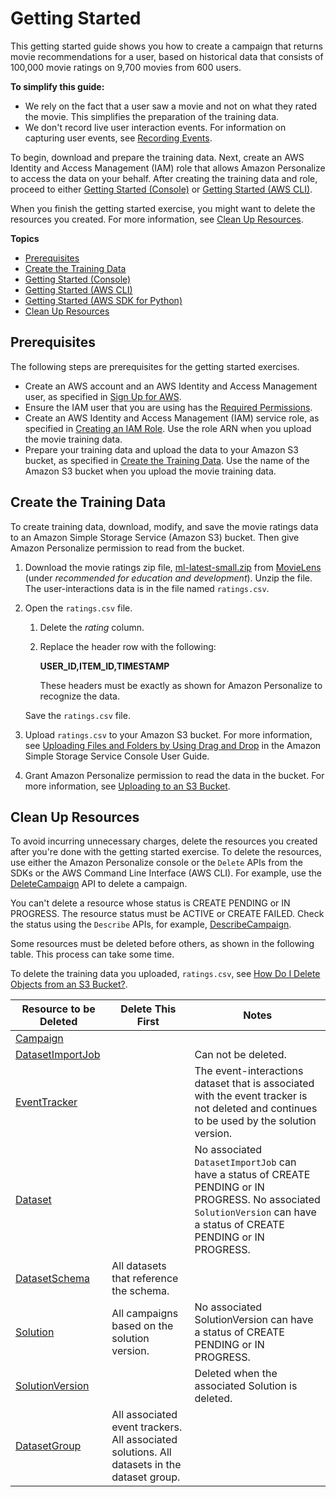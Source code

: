 # Getting Started<a name="getting-started"></a>

This getting started guide shows you how to create a campaign that returns movie recommendations for a user, based on historical data that consists of 100,000 movie ratings on 9,700 movies from 600 users\.

**To simplify this guide:**
+ We rely on the fact that a user saw a movie and not on what they rated the movie\. This simplifies the preparation of the training data\.
+ We don't record live user interaction events\. For information on capturing user events, see [Recording Events](recording-events.md)\.

To begin, download and prepare the training data\. Next, create an AWS Identity and Access Management \(IAM\) role that allows Amazon Personalize to access the data on your behalf\. After creating the training data and role, proceed to either [Getting Started \(Console\)](getting-started-console.md) or [Getting Started \(AWS CLI\)](getting-started-cli.md)\.

When you finish the getting started exercise, you might want to delete the resources you created\. For more information, see [Clean Up Resources](#gs-cleanup)\.

**Topics**
+ [Prerequisites](#gs-prerequisites)
+ [Create the Training Data](#gs-upload-to-bucket)
+ [Getting Started \(Console\)](getting-started-console.md)
+ [Getting Started \(AWS CLI\)](getting-started-cli.md)
+ [Getting Started \(AWS SDK for Python\)](getting-started-python.md)
+ [Clean Up Resources](#gs-cleanup)

## Prerequisites<a name="gs-prerequisites"></a>

The following steps are prerequisites for the getting started exercises\.
+ Create an AWS account and an AWS Identity and Access Management user, as specified in [Sign Up for AWS](setup.md#aws-personalize-set-up-aws-account)\.
+ Ensure the IAM user that you are using has the [Required Permissions](aws-personalize-set-up-permissions.md#set-up-required-permissions)\.
+ Create an AWS Identity and Access Management \(IAM\) service role, as specified in [Creating an IAM Role](aws-personalize-set-up-permissions.md#set-up-create-role-with-permissions)\. Use the role ARN when you upload the movie training data\.
+ Prepare your training data and upload the data to your Amazon S3 bucket, as specified in [Create the Training Data](#gs-upload-to-bucket)\. Use the name of the Amazon S3 bucket when you upload the movie training data\.

## Create the Training Data<a name="gs-upload-to-bucket"></a>

To create training data, download, modify, and save the movie ratings data to an Amazon Simple Storage Service \(Amazon S3\) bucket\. Then give Amazon Personalize permission to read from the bucket\.

1. Download the movie ratings zip file, [ml\-latest\-small\.zip](http://files.grouplens.org/datasets/movielens/ml-latest-small.zip) from [MovieLens](https://grouplens.org/datasets/movielens) \(under *recommended for education and development*\)\. Unzip the file\. The user\-interactions data is in the file named `ratings.csv`\.

1. Open the `ratings.csv` file\.

   1. Delete the *rating* column\.

   1. Replace the header row with the following:

      **USER\_ID,ITEM\_ID,TIMESTAMP**

      These headers must be exactly as shown for Amazon Personalize to recognize the data\.

   Save the `ratings.csv` file\.

1. Upload `ratings.csv` to your Amazon S3 bucket\. For more information, see [Uploading Files and Folders by Using Drag and Drop](https://docs.aws.amazon.com/AmazonS3/latest/user-guide/upload-objects.html) in the Amazon Simple Storage Service Console User Guide\.

1. Grant Amazon Personalize permission to read the data in the bucket\. For more information, see [Uploading to an S3 Bucket](data-prep-upload-s3.md)\.

## Clean Up Resources<a name="gs-cleanup"></a>

To avoid incurring unnecessary charges, delete the resources you created after you're done with the getting started exercise\. To delete the resources, use either the Amazon Personalize console or the `Delete` APIs from the SDKs or the AWS Command Line Interface \(AWS CLI\)\. For example, use the [DeleteCampaign](API_DeleteCampaign.md) API to delete a campaign\.

You can't delete a resource whose status is CREATE PENDING or IN PROGRESS\. The resource status must be ACTIVE or CREATE FAILED\. Check the status using the `Describe` APIs, for example, [DescribeCampaign](API_DescribeCampaign.md)\.

Some resources must be deleted before others, as shown in the following table\. This process can take some time\.

To delete the training data you uploaded, `ratings.csv`, see [How Do I Delete Objects from an S3 Bucket?](https://docs.aws.amazon.com/AmazonS3/latest/user-guide/delete-objects.html)\.


| Resource to be Deleted | Delete This First | Notes | 
| --- | --- | --- | 
| [Campaign](API_Campaign.md) |  |  | 
| [DatasetImportJob](API_DatasetImportJob.md) |  | Can not be deleted\. | 
| [EventTracker](API_EventTracker.md) |  | The event\-interactions dataset that is associated with the event tracker is not deleted and continues to be used by the solution version\. | 
| [Dataset](API_Dataset.md) |  |  No associated `DatasetImportJob` can have a status of CREATE PENDING or IN PROGRESS\. No associated `SolutionVersion` can have a status of CREATE PENDING or IN PROGRESS\.  | 
| [DatasetSchema](API_DatasetSchema.md) | All datasets that reference the schema\. |  | 
| [Solution](API_Solution.md) | All campaigns based on the solution version\. | No associated SolutionVersion can have a status of CREATE PENDING or IN PROGRESS\. | 
| [SolutionVersion](API_SolutionVersion.md) |  | Deleted when the associated Solution is deleted\. | 
| [DatasetGroup](API_DatasetGroup.md) |  All associated event trackers\. All associated solutions\. All datasets in the dataset group\.  |  | 